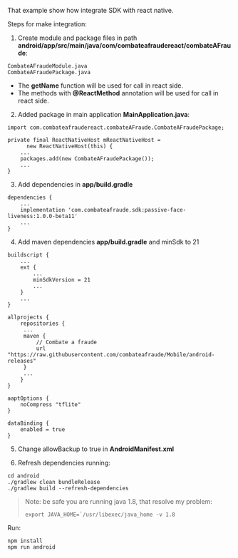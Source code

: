 That example show how integrate SDK with react native.

Steps for make integration:

1. Create module and package files in path **android/app/src/main/java/com/combateafraudereact/combateAFraude**:
```
CombateAFraudeModule.java
CombateAFraudePackage.java
```

- The **getName** function will be used for call in react side.
- The methods with **@ReactMethod** annotation will be used for call in react side.


2. Added package in main application **MainApplication.java**: 
```
import com.combateafraudereact.combateAFraude.CombateAFraudePackage;

private final ReactNativeHost mReactNativeHost =
      new ReactNativeHost(this) {
    ...
    packages.add(new CombateAFraudePackage());
    ...
}
```

3. Add dependencies in **app/build.gradle**
```
dependencies {
    ...
    implementation 'com.combateafraude.sdk:passive-face-liveness:1.0.0-beta11'
    ...
}
```

4. Add maven dependencies **app/build.gradle** and minSdk to 21
```
buildscript {
    ...
    ext {
        ...
        minSdkVersion = 21
        ...
    }
    ...
}

allprojects {
    repositories {
     ...
     maven {
         // Combate a fraude
         url "https://raw.githubusercontent.com/combateafraude/Mobile/android-releases"
     }
     ...
    }
}

aaptOptions {
    noCompress "tflite"
}

dataBinding {
    enabled = true
}

```

5. Change allowBackup to true in **AndroidManifest.xml** <application android:allowBackup="true">


6. Refresh dependencies running:
```
cd android
./gradlew clean bundleRelease
./gradlew build --refresh-dependencies
```
> Note: be safe you are running java 1.8, that resolve my problem:
>
> ```export JAVA_HOME=`/usr/libexec/java_home -v 1.8```


Run:

```
npm install
npm run android
```
